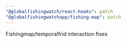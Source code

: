 ```yaml
---
"@globalfishingwatch/react-hooks": patch
"@globalfishingwatchapp/fishing-map": patch
---
```


Fishingmap/temporalfrid interaction fixes
